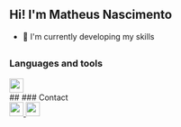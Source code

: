 ## Hi! I'm Matheus Nascimento
- 🌱 I'm currently developing my skills
##
### Languages and tools
<div>
  <img height="25" width="25" src="https://cdn.jsdelivr.net/gh/devicons/devicon/icons/javascript/javascript-original.svg" >
</div>
##
### Contact
<div>
  <a href="https://www.linkedin.com/in/fnmatheus/">
    <img height="25" width="25" src="https://cdn.jsdelivr.net/gh/devicons/devicon/icons/linkedin/linkedin-original.svg" >
  </a>
  <a href="mailto:nasc.matheusfrancisco@gmail.com" target="_blank">
    <img height="25" width="25" src="https://cdn.jsdelivr.net/gh/devicons/devicon/icons/google/google-original.svg" >
  </a>
</div>
